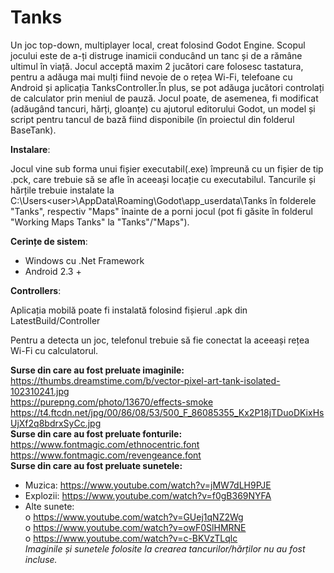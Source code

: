 # Tanks
Un joc top-down, multiplayer local, creat folosind Godot Engine. Scopul jocului este de a-ți distruge inamicii conducând un tanc și de a rămâne ultimul în viață. Jocul acceptă maxim 2 jucători care folosesc tastatura, pentru a adăuga mai mulți fiind nevoie de o rețea Wi-Fi, telefoane cu Android și aplicația TanksController.În plus, se pot adăuga jucători controlați de calculator prin meniul de pauză. Jocul poate, de asemenea, fi modificat (adăugând tancuri, hărți, gloanțe) cu ajutorul editorului Godot, un model și script pentru tancul de bază fiind disponibile (în proiectul din folderul BaseTank).

**Instalare**: 

Jocul vine sub forma unui fișier executabil(.exe) împreună cu un fișier de tip .pck, care trebuie să se afle în aceeași locație cu executabilul. Tancurile și hărțile trebuie instalate la C:\Users\<user>\AppData\Roaming\Godot\app_userdata\Tanks în folderele "Tanks", respectiv "Maps" înainte de a porni jocul (pot fi găsite în folderul "Working Maps Tanks" la "Tanks"/"Maps").

**Cerințe de sistem**:
- Windows cu .Net Framework
- Android 2.3 +

**Controllers**: 

Aplicația mobilă poate fi instalată folosind fișierul .apk din LatestBuild/Controller

Pentru a detecta un joc, telefonul trebuie să fie conectat la aceeași rețea Wi-Fi cu calculatorul.

**Surse din care au fost preluate imaginile:**   
  https://thumbs.dreamstime.com/b/vector-pixel-art-tank-isolated-102310241.jpg   
  https://purepng.com/photo/13670/effects-smoke   
 https://t4.ftcdn.net/jpg/00/86/08/53/500_F_86085355_Kx2P18jTDuoDKixHsUjXf2q8bdrxSyCc.jpg   
 **Surse din care au fost preluate fonturile:**    
https://www.fontmagic.com/ethnocentric.font   
https://www.fontmagic.com/revengeance.font   
**Surse din care au fost preluate sunetele:**   
-	Muzica: https://www.youtube.com/watch?v=jMW7dLH9PJE   
-	Explozii: https://www.youtube.com/watch?v=f0gB369NYFA   
-	Alte sunete:   
o	https://www.youtube.com/watch?v=GUej1qNZ2Wg   
o	https://www.youtube.com/watch?v=owF0SlHMRNE   
o	https://www.youtube.com/watch?v=c-BKVzTLqlc   
*Imaginile și sunetele folosite la crearea tancurilor/hărților nu au fost incluse.*   
